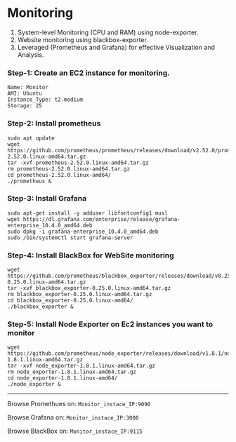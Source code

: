 # Monitoring
1. System-level Monitoring (CPU and RAM) using node-exporter.
2. Website monitoring using blackbox-exporter.
3. Leveraged (Prometheus and Grafana) for effective Visualization and Analysis.

### Step-1: Create an EC2 instance for monitoring.
```
Name: Monitor
AMI: Ubuntu
Instance_Type: t2.medium
Storage: 25
```

### Step-2: Install prometheus
```
sudo apt update 
wget https://github.com/prometheus/prometheus/releases/download/v2.52.0/prometheus-2.52.0.linux-amd64.tar.gz
tar -xvf prometheus-2.52.0.linux-amd64.tar.gz 
rm prometheus-2.52.0.linux-amd64.tar.gz
cd prometheus-2.52.0.linux-amd64/
./prometheus &  
```

### Step-3: Install Grafana
```
sudo apt-get install -y adduser libfontconfig1 musl
wget https://dl.grafana.com/enterprise/release/grafana-enterprise_10.4.0_amd64.deb
sudo dpkg -i grafana-enterprise_10.4.0_amd64.deb
sudo /bin/systemctl start grafana-server
```

### Step-4: Install BlackBox for WebSite monitoring
```
wget https://github.com/prometheus/blackbox_exporter/releases/download/v0.25.0/blackbox_exporter-0.25.0.linux-amd64.tar.gz
tar -xvf blackbox_exporter-0.25.0.linux-amd64.tar.gz
rm blackbox_exporter-0.25.0.linux-amd64.tar.gz
cd blackbox_exporter-0.25.0.linux-amd64/
./blackbox_exporter &
```

### Step-5: Install Node Exporter on Ec2 instances you want to monitor
```
wget https://github.com/prometheus/node_exporter/releases/download/v1.8.1/node_exporter-1.8.1.linux-amd64.tar.gz
tar -xvf node_exporter-1.8.1.linux-amd64.tar.gz 
rm node_exporter-1.8.1.linux-amd64.tar.gz
cd node_exporter-1.8.1.linux-amd64/
./node_exporter &
```

---

Browse Promethues on: ```Monitor_instace_IP:9090```

Browse Grafana on: ```Monitor_instace_IP:3000```

Browse BlackBox on: ```Monitor_instace_IP:9115```
